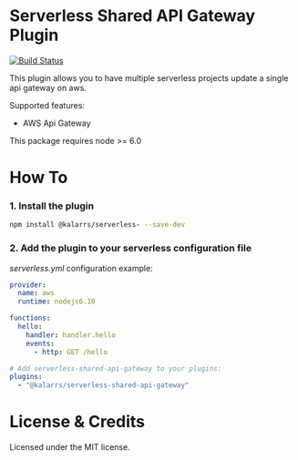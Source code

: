 Serverless Shared API Gateway Plugin
====================================

[![Build Status](https://travis-ci.org/kalarrs/serverless-shared-api-gateway.svg)](https://travis-ci.org/kalarrs/serverless-shared-api-gateway)

This plugin allows you to have multiple serverless projects update a single api gateway on aws.

Supported features:

* AWS Api Gateway

This package requires node >= 6.0


# How To

### 1. Install the plugin

```sh
npm install @kalarrs/serverless- --save-dev
```

### 2. Add the plugin to your serverless configuration file

*serverless.yml* configuration example:

```yaml
provider:
  name: aws
  runtime: nodejs6.10

functions:
  hello:
    handler: handler.hello
    events:
      - http: GET /hello

# Add serverless-shared-api-gateway to your plugins:
plugins:
  - "@kalarrs/serverless-shared-api-gateway"
```


# License & Credits

Licensed under the MIT license.